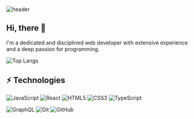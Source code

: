 ![header](https://capsule-render.vercel.app/api?type=waving&color=auto&height=300&section=header&text=I%20build%20things%20for%20the%20web.&fontSize=50)
## Hi, there 👋
I'm a dedicated and disciplined web developer with extensive experience and a deep passion for programming.

<!--- ![Github Stats](https://github-readme-stats.vercel.app/api/top-langs?username=meta-Ajay-Rawat&count_private=true&show_icons=true&include_all_commits=true&theme=vue-dark) --->
![Top Langs](https://github-readme-stats.vercel.app/api/top-langs/?username=meta-Ajay-Rawat&count_private=true&layout=compact&theme=vue-dark)

## ⚡ Technologies

![JavaScript](https://img.shields.io/badge/-JavaScript-blue?style=flat-square&logo=javascript)
![React](https://img.shields.io/badge/-React-black?style=flat-square&logo=react)
![HTML5](https://img.shields.io/badge/-HTML5-E34F26?style=flat-square&logo=html5&logoColor=white)
![CSS3](https://img.shields.io/badge/-CSS3-1572B6?style=flat-square&logo=css3)
![TypeScript](https://img.shields.io/badge/-TypeScript-grey?style=flat-square&logo=typescript)

![GraphQL](https://img.shields.io/badge/-GraphQL-E10098?style=flat-square&logo=graphql)
![Git](https://img.shields.io/badge/-Git-black?style=flat-square&logo=git)
![GitHub](https://img.shields.io/badge/-GitHub-181717?style=flat-square&logo=github)
